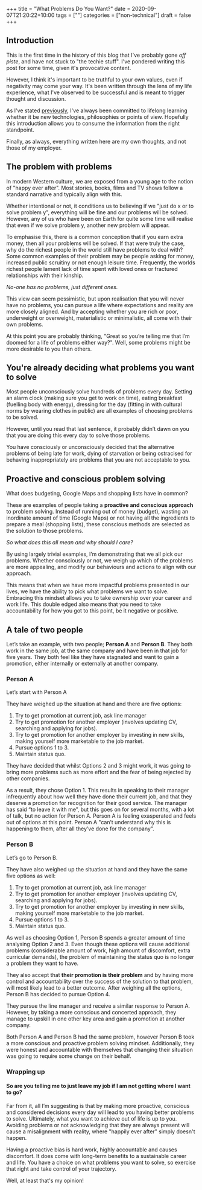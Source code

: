 +++
title = "What Problems Do You Want?"
date = 2020-09-07T21:20:22+10:00
tags = [""]
categories = ["non-technical"]
draft = false
+++

## Introduction

This is the first time in the history of this blog that I've probably gone _off piste_, and have not stuck to "the techie stuff". I've pondered writing this post for some time, given it's provocative content.  

However, I think it's important to be truthful to your own values, even if negativity may come your way. It's been written through the lens of my life experience, what I've observed to be successful and is meant to trigger thought and discussion.

As I've stated [previously](https://blog.danielteycheney.com/posts/philosophies/), I've always been committed to lifelong learning whether it be new technologies, philosophies or points of view. Hopefully this introduction allows you to consume the information from the right standpoint.

Finally, as always, everything written here are my own thoughts, and not those of my employer.

## The problem with problems

In modern Western culture, we are exposed from a young age to the notion of "happy ever after". Most stories, books, films and TV shows follow a standard narrative and typically align with this.

Whether intentional or not, it conditions us to believing if we "just do x or to solve problem y", everything will be fine and our problems will be solved. However, any of us who have been on Earth for quite some time will realise that even if we solve problem y, another new problem will appear.

To emphasise this, there is a common conception that if you earn extra money, then all your problems will be solved. If that were truly the case, why do the richest people in the world still have problems to deal with? Some common examples of their problem may be people asking for money, increased public scruitiny or not enough leisure time. Frequently, the worlds richest people lament lack of time spent with loved ones or fractured relationships with their kinship.

_*No-one has no problems, just different ones.*_

This view can seem pessimistic, but upon realisation that you will never have no problems, you can pursue a life where expectations and reality are more closely aligned. And by accepting whether you are rich or poor, underweight or overweight, materialistic or minimalistic, all come with their own problems.  

At this point you are probably thinking, "Great so you’re telling me that I’m doomed for a life of problems either way?". Well, some problems might be more desirable to you than others.  

## You're already deciding what problems you want to solve

Most people unconsciously solve hundreds of problems every day. Setting an alarm clock (making sure you get to work on time), eating breakfast (fuelling body with energy), dressing for the day (fitting in with cultural norms by wearing clothes in public) are all examples of choosing problems to be solved.  

However, until you read that last sentence, it probably didn’t dawn on you that you are doing this every day to solve those problems.  

You have consciously or unconsciously decided that the alternative problems of being late for work, dying of starvation or being ostracised for behaving inappropriately are problems that you are not acceptable to you.

## Proactive and conscious problem solving

What does budgeting, Google Maps and shopping lists have in common?

These are examples of people taking a **proactive and conscious approach** to problem solving. Instead of running out of money (budget), wasting an inordinate amount of time (Google Maps) or not having all the ingredients to prepare a meal (shopping lists), these conscious methods are selected as the solution to those problems.

_So what does this all mean and why should I care?_

By using largely trivial examples, I’m demonstrating that we all pick our problems. Whether consciously or not, we weigh up which of the problems are more appealing, and modify our behaviours and actions to align with our approach.

This means that when we have more impactful problems presented in our lives, we have the ability to pick what problems we want to solve. Embracing this mindset allows you to take ownership over your career and work life. This double edged also means that you need to take accountability for how you got to this point, be it negative or positive.

## A tale of two people

Let’s take an example, with two people; **Person A** and **Person B**. They both work in the same job, at the same company and have been in that job for five years. They both feel like they have stagnated and want to gain a promotion, either internally or externally at another company.

### Person A

Let’s start with Person A

They have weighed up the situation at hand and there are five options:

1. Try to get promotion at current job, ask line manager
2. Try to get promotion for another employer (involves updating CV, searching and applying for jobs).
3. Try to get promotion for another employer by investing in new skills, making yourself more marketable to the job market.
4. Pursue options 1 to 3.
5. Maintain status quo.

They have decided that whilst Options 2 and 3 might work, it was going to bring more problems such as more effort and the fear of being rejected by other companies.

As a result, they chose Option 1. This results in speaking to their manager infrequently about how well they have done their current job, and that they deserve a promotion for recognition for their good service. The manager has said “to leave it with me”, but this goes on for several months, with a lot of talk, but no action for Person A. Person A is feeling exasperated and feels out of options at this point. Person A "can’t understand why this is happening to them, after all they’ve done for the company".  

### Person B

Let’s go to Person B.

They have also weighed up the situation at hand and they have the same five options as well:

1. Try to get promotion at current job, ask line manager
2. Try to get promotion for another employer (involves updating CV, searching and applying for jobs).
3. Try to get promotion for another employer by investing in new skills, making yourself more marketable to the job market.
4. Pursue options 1 to 3.
5. Maintain status quo.

 As well as choosing Option 1, Person B spends a greater amount of time analysing Option 2 and 3. Even though these options will cause additional problems (considerable amount of work, high amount of discomfort, extra curricular demands), the problem of maintaining the status quo is no longer a problem they want to have.  
 
 They also accept that **their promotion is their problem** and by having more control and accountability over the success of the solution to that problem, will most likely lead to a better outcome. After weighing all the options, Person B has decided to pursue Option 4.

They pursue the line manager and receive a similar response to Person A. However, by taking a more conscious and concerted approach, they manage to upskill in one other key area and gain a promotion at another company.

Both Person A and Person B had the same problem, however Person B took a more conscious and proactive problem solving mindset. Additionally, they were honest and accountable with themselves that changing their situation was going to require some change on their behalf.

### Wrapping up

#### So are you telling me to just leave my job if I am not getting where I want to go?

Far from it, all I’m suggesting is that by making more proactive, conscious and considered decisions every day will lead to you having better problems to solve. Ultimately, what you want to achieve out of life is up to you. Avoiding problems or not acknowledging that they are always present will cause a misalignment with reality, where "happily ever after" simply doesn't happen.

Having a proactive bias is hard work, highly accountable and causes discomfort. It does come with long-term benefits to a sustainable career and life. You have a choice on what problems you want to solve, so exercise that right and take control of your trajectory.

Well, at least that's my opinion!
